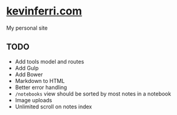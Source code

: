 #  [kevinferri.com](http://kevinferri.com)

My personal site

## TODO

* Add tools model and routes
* Add Gulp
* Add Bower
* Markdown to HTML
* Better error handling
* `/notebooks` view should be sorted by most notes in a notebook
* Image uploads
* Unlimited scroll on notes index
